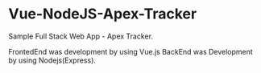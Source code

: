 # Vue-NodeJS-Apex-Tracker

Sample Full Stack Web App - Apex Tracker.

FrontedEnd was development by using Vue.js
BackEnd was Development by using Nodejs(Express).

